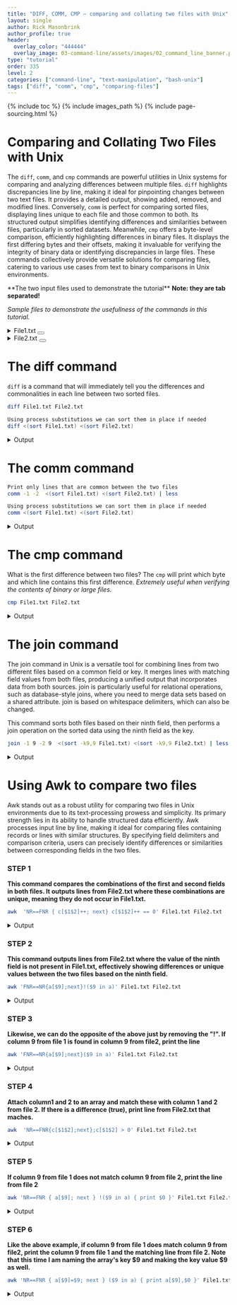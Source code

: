 ```yaml
---
title: "DIFF, COMM, CMP – comparing and collating two files with Unix"
layout: single
author: Rick Masonbrink
author_profile: true
header:
  overlay_color: "444444"
  overlay_image: 03-command-line/assets/images/02_command_line_banner.png
type: "tutorial"
order: 335
level: 2
categories: ["command-line", "text-manipulation", "bash-unix"]
tags: ["diff", "comm", "cmp", "comparing-files"]
---
```



{% include toc %}
{% include images_path %}
{% include page-sourcing.html %}


# Comparing and Collating Two Files with Unix

The `diff`, `comm`, and `cmp` commands are powerful utilities in Unix systems for comparing and analyzing differences between multiple files. `diff` highlights discrepancies line by line, making it ideal for pinpointing changes between two text files. It provides a detailed output, showing added, removed, and modified lines. Conversely, `comm` is perfect for comparing sorted files, displaying lines unique to each file and those common to both. Its structured output simplifies identifying differences and similarities between files, particularly in sorted datasets. Meanwhile, `cmp` offers a byte-level comparison, efficiently highlighting differences in binary files. It displays the first differing bytes and their offsets, making it invaluable for verifying the integrity of binary data or identifying discrepancies in large files. These commands collectively provide versatile solutions for comparing files, catering to various use cases from text to binary comparisons in Unix environments.

<div class="example" markdown="1">
**The two input files used to demonstrate the tutorial** <b class="c-alert">Note: they are tab separated!</b>

*Sample files to demonstrate the usefullness of the commands in this tutorial.*


<details><summary>File1.txt <button class="btn details-save" type="button"></button> </summary>

<code class="code-block bc-data">##gff-version 3
##sequence-region   Chromosome_4 10612335 10618026
Chromosome_4    gffcl   gene    10612335        10618026        .       -       .       ID=gene1;Alias=RLOC_00010436
Chromosome_4    Mikado_loci     mRNA    10612335        10618026        19      -       .       ID=mRNA1;Parent=gene1;Alias=mikado.Scaffold_4G3148.1
Chromosome_4    Mikado_loci     CDS     10612335        10612436        .       -       0       Parent=mRNA1
Chromosome_4    Mikado_loci     exon    10612335        10612436        .       -       .       Parent=mRNA1
Chromosome_4    .       intron  10612437        10616129        .       -       .       Parent=mRNA1
Chromosome_4    Mikado_loci     CDS     10616130        10616190        .       -       1       Parent=mRNA1
Chromosome_4    Mikado_loci     exon    10616130        10616190        .       -       .       Parent=mRNA1
Chromosome_4    .       intron  10616191        10616666        .       -       .       Parent=mRNA1
Chromosome_4    Mikado_loci     CDS     10616667        10616725        .       -       0       Parent=mRNA1
Chromosome_4    Mikado_loci     exon    10616667        10616725        .       -       .       Parent=mRNA1
Chromosome_4    .       intron  10616726        10616766        .       -       .       Parent=mRNA1
Chromosome_4    Mikado_loci     CDS     10616767        10616850        .       -       0       Parent=mRNA1
Chromosome_4    Mikado_loci     exon    10616767        10616850        .       -       .       Parent=mRNA1
Chromosome_4    .       intron  10616851        10617972        .       -       .       Parent=mRNA1
Chromosome_4    Mikado_loci     exon    10617973        10618026        .       -       .       Parent=mRNA1
Chromosome_4    Mikado_loci     CDS     10617973        10618026        .       -       0       Parent=mRNA1
###
##sequence-region   Chromosome_2 6725589 6726696
Chromosome_2    gffcl   gene    6725589 6726696 .       +       .       ID=gene2;Alias=RLOC_00001404
Chromosome_2    Mikado_loci     mRNA    6725589 6726696 21      +       .       ID=mRNA2;Parent=gene2;Alias=mikado.Scaffold_1G2094.1
Chromosome_2    Mikado_loci     exon    6725589 6725716 .       +       .       Parent=mRNA2
Chromosome_2    Mikado_loci     CDS     6725629 6725716 .       +       0       Parent=mRNA2
Chromosome_2    .       intron  6725717 6725773 .       +       .       Parent=mRNA2
Chromosome_2    Mikado_loci     CDS     6725774 6725941 .       +       2       Parent=mRNA2
Chromosome_2    Mikado_loci     exon    6725774 6725941 .       +       .       Parent=mRNA2
Chromosome_2    .       intron  6725942 6725986 .       +       .       Parent=mRNA2
Chromosome_2    Mikado_loci     exon    6725987 6726307 .       +       .       Parent=mRNA2
Chromosome_2    Mikado_loci     CDS     6725987 6726307 .       +       2       Parent=mRNA2
Chromosome_2    .       intron  6726308 6726382 .       +       .       Parent=mRNA2
Chromosome_2    Mikado_loci     CDS     6726383 6726606 .       +       2       Parent=mRNA2
Chromosome_2    Mikado_loci     exon    6726383 6726696 .       +       .       Parent=mRNA2
###
</code>
</details>


<details><summary>File2.txt <button class="btn details-save" type="button"></button> </summary>

<code class="code-block bc-data">##gff-version 3
##sequence-region   Chromosome_4 10612335 10618026
Chromosome_4    gffcl   gene    10612335        10618026        .       -       .       ID=gene1;Alias=RLOC_00010436
Chromosome_4    Mikado_loci     mRNA    10612335        10618026        19      -       .       ID=mRNA1;Parent=gene1;Alias=mikado.Scaffold_4G3148.1
Chromosome_4    Mikado_loci     CDS     10612335        10612436        .       -       0       Parent=mRNA1
Chromosome_4    Mikado_loci     exon    10612335        10612436        .       -       .       Parent=mRNA1
Chromosome_4    .       intron  10612437        10616129        .       -       .       Parent=mRNA1
Chromosome_4    Mikado_loci     CDS     10616130        10616190        .       -       1       Parent=mRNA1
Chromosome_4    Mikado_loci     exon    10616130        10616190        .       -       .       Parent=mRNA1
Chromosome_4    .       intron  10616191        10616666        .       -       .       Parent=mRNA1
Chromosome_9    Mikado_loci     exon    10818058        10818082        .       -       .       Parent=Hetgly20664.t1
Chromosome_9    Mikado_loci     CDS     10818058        10818082        .       -       0       Parent=Hetgly20664.t1
Chromosome_9    gffcl   gene    10818169        10823373        .       +       .       ID=Hetgly20665;Alias=RLOC_00024670
Chromosome_9    Mikado_loci     mRNA    10818169        10823373        19      +       .       ID=Hetgly20665.t1;Parent=Hetgly20665;Alias=mikado.Scaffold_9G3402.1
Chromosome_9    Mikado_loci     exon    10818169        10818212        .       +       .       Parent=Hetgly20665.t1
Chromosome_9    Mikado_loci     CDS     10818169        10818212        .       +       0       Parent=Hetgly20665.t1
Chromosome_9    Mikado_loci     CDS     10818855        10818906        .       +       1       Parent=Hetgly20665.t1
Chromosome_9    Mikado_loci     exon    10818855        10818906        .       +       .       Parent=Hetgly20665.t1
Chromosome_9    Mikado_loci     CDS     10819113        10819217        .       +       0       Parent=Hetgly20665.t1
Chromosome_9    Mikado_loci     exon    10819113        10819217        .       +       .       Parent=Hetgly20665.t1
Chromosome_9    Mikado_loci     CDS     10819271        10819295        .       +       0       Parent=Hetgly20665.t1
Chromosome_9    Mikado_loci     exon    10819271        10819295        .       +       .       Parent=Hetgly20665.t1
Chromosome_9    Mikado_loci     exon    10819541        10819617        .       +       .       Parent=Hetgly20665.t1
Chromosome_9    Mikado_loci     CDS     10819541        10819617        .       +       2       Parent=Hetgly20665.t1
Chromosome_9    Mikado_loci     exon    10819664        10819732        .       +       .       Parent=Hetgly20665.t1
Chromosome_9    Mikado_loci     CDS     10819664        10819732        .       +       0       Parent=Hetgly20665.t1
Chromosome_9    Mikado_loci     exon    10819815        10819904        .       +       .       Parent=Hetgly20665.t1
Chromosome_9    Mikado_loci     CDS     10819815        10819904        .       +       0       Parent=Hetgly20665.t1
Chromosome_9    Mikado_loci     CDS     10820027        10820149        .       +       0       Parent=Hetgly20665.t1
Chromosome_9    Mikado_loci     exon    10820027        10820149        .       +       .       Parent=Hetgly20665.t1
Chromosome_9    Mikado_loci     CDS     10820510        10820594        .       +       0       Parent=Hetgly20665.t1
Chromosome_9    Mikado_loci     exon    10820510        10820594        .       +       .       Parent=Hetgly20665.t1
Chromosome_9    Mikado_loci     exon    10820645        10820714        .       +       .       Parent=Hetgly20665.t1
Chromosome_9    Mikado_loci     CDS     10820645        10820714        .       +       2       Parent=Hetgly20665.t1
Chromosome_9    Mikado_loci     CDS     10822063        10822254        .       +       1       Parent=Hetgly20665.t1
Chromosome_9    Mikado_loci     exon    10822063        10822254        .       +       .       Parent=Hetgly20665.t1
Chromosome_9    Mikado_loci     exon    10822759        10822892        .       +       .       Parent=Hetgly20665.t1
Chromosome_9    Mikado_loci     CDS     10822759        10822892        .       +       1       Parent=Hetgly20665.t1
Chromosome_9    Mikado_loci     exon    10823285        10823373        .       +       .       Parent=Hetgly20665.t1
Chromosome_9    Mikado_loci     CDS     10823285        10823373        .       +       2       Parent=Hetgly20665.t1
Chromosome_9    gffcl   gene    10824580        10826264        .       +       .       ID=Hetgly20666;Alias=RLOC_00024671
Chromosome_9    Mikado_loci     mRNA    10824580        10826264        19      +       .       ID=Hetgly20666.t1;Parent=Hetgly20666;Alias=mikado.Scaffold_9G3403.1
Chromosome_9    Mikado_loci     CDS     10824580        10824850        .       +       0       Parent=Hetgly20666.t1
Chromosome_9    Mikado_loci     exon    10824580        10824850        .       +       .       Parent=Hetgly20666.t1
Chromosome_9    Mikado_loci     exon    10825921        10826126        .       +       .       Parent=Hetgly20666.t1
Chromosome_9    Mikado_loci     CDS     10825921        10826126        .       +       2       Parent=Hetgly20666.t1
Chromosome_9    Mikado_loci     exon    10826178        10826264        .       +       .       Parent=Hetgly20666.t1
Chromosome_9    Mikado_loci     CDS     10826178        10826264        .       +       0       Parent=Hetgly20666.t1
Chromosome_9    gffcl   gene    10844215        10844802        .       +       .       ID=Hetgly20667;Alias=RLOC_00024672
Chromosome_9    Mikado_loci     mRNA    10844215        10844805        22      +       .       ID=Hetgly20667.t1;Parent=Hetgly20667;Alias=mikado.Scaffold_9G3409.1
Chromosome_9    Mikado_loci     exon    10844215        10844242        .       +       .       Parent=Hetgly20667.t1
Chromosome_9    Mikado_loci     exon    10844287        10844521        .       +       .       Parent=Hetgly20667.t1
Chromosome_9    Mikado_loci     exon    10844574        10844805        .       +       .       Parent=Hetgly20667.t1
Chromosome_9    Mikado_loci     CDS     10844574        10844801        .       +       0       Parent=Hetgly20667.t1
Chromosome_9    Mikado_loci     mRNA    10846322        10846912        22      -       .       ID=Hetgly20668.t1;Parent=Hetgly20668;Alias=mikado.Scaffold_9G3413.1
Chromosome_9    Mikado_loci     exon    10846322        10846553        .       -       .       Parent=Hetgly20668.t1
Chromosome_9    gffcl   gene    10846325        10846912        .       -       .       ID=Hetgly20668;Alias=RLOC_00024673
Chromosome_9    Mikado_loci     CDS     10846326        10846553        .       -       0       Parent=Hetgly20668.t1
Chromosome_9    Mikado_loci     exon    10846606        10846840        .       -       .       Parent=Hetgly20668.t1
Chromosome_9    Mikado_loci     exon    10846885        10846912        .       -       .       Parent=Hetgly20668.t1
</code>
</details>
</div>


# The diff command

`diff` is a command that will immediately tell you the differences and commonalities in each line between two sorted files.
```bash
diff File1.txt File2.txt

Using process substitutions we can sort them in place if needed
diff <(sort File1.txt) <(sort File2.txt)
```

<details><summary>Output</summary>

<pre class="bc-output">
< Chromosome_4  Mikado_loci     CDS     10616667        10616725        .       -       0       Parent=mRNA1
< Chromosome_4  Mikado_loci     exon    10616667        10616725        .       -       .       Parent=mRNA1
< Chromosome_4  .       intron  10616726        10616766        .       -       .       Parent=mRNA1
< Chromosome_4  Mikado_loci     CDS     10616767        10616850        .       -       0       Parent=mRNA1
< Chromosome_4  Mikado_loci     exon    10616767        10616850        .       -       .       Parent=mRNA1
< Chromosome_4  .       intron  10616851        10617972        .       -       .       Parent=mRNA1
< Chromosome_4  Mikado_loci     exon    10617973        10618026        .       -       .       Parent=mRNA1
< Chromosome_4  Mikado_loci     CDS     10617973        10618026        .       -       0       Parent=mRNA1
< ###
< ##sequence-region   Chromosome_2 6725589 6726696
< Chromosome_2  gffcl   gene    6725589 6726696 .       +       .       ID=gene2;Alias=RLOC_00001404
< Chromosome_2  Mikado_loci     mRNA    6725589 6726696 21      +       .       ID=mRNA2;Parent=gene2;Alias=mikado.Scaffold_1G2094.1
< Chromosome_2  Mikado_loci     exon    6725589 6725716 .       +       .       Parent=mRNA2
< Chromosome_2  Mikado_loci     CDS     6725629 6725716 .       +       0       Parent=mRNA2
< Chromosome_2  .       intron  6725717 6725773 .       +       .       Parent=mRNA2
< Chromosome_2  Mikado_loci     CDS     6725774 6725941 .       +       2       Parent=mRNA2
< Chromosome_2  Mikado_loci     exon    6725774 6725941 .       +       .       Parent=mRNA2
< Chromosome_2  .       intron  6725942 6725986 .       +       .       Parent=mRNA2
< Chromosome_2  Mikado_loci     exon    6725987 6726307 .       +       .       Parent=mRNA2
< Chromosome_2  Mikado_loci     CDS     6725987 6726307 .       +       2       Parent=mRNA2
< Chromosome_2  .       intron  6726308 6726382 .       +       .       Parent=mRNA2
< Chromosome_2  Mikado_loci     CDS     6726383 6726606 .       +       2       Parent=mRNA2
< Chromosome_2  Mikado_loci     exon    6726383 6726696 .       +       .       Parent=mRNA2
< ###
---
> Chromosome_9  Mikado_loci     exon    10818058        10818082        .       -       .       Parent=Hetgly20664.t1
> Chromosome_9  Mikado_loci     CDS     10818058        10818082        .       -       0       Parent=Hetgly20664.t1
> Chromosome_9  gffcl   gene    10818169        10823373        .       +       .       ID=Hetgly20665;Alias=RLOC_00024670
> Chromosome_9  Mikado_loci     mRNA    10818169        10823373        19      +       .       ID=Hetgly20665.t1;Parent=Hetgly20665;Alias=mikado.Scaffold_9G3402.1
> Chromosome_9  Mikado_loci     exon    10818169        10818212        .       +       .       Parent=Hetgly20665.t1
> Chromosome_9  Mikado_loci     CDS     10818169        10818212        .       +       0       Parent=Hetgly20665.t1
> Chromosome_9  Mikado_loci     CDS     10818855        10818906        .       +       1       Parent=Hetgly20665.t1
> Chromosome_9  Mikado_loci     exon    10818855        10818906        .       +       .       Parent=Hetgly20665.t1
> Chromosome_9  Mikado_loci     CDS     10819113        10819217        .       +       0       Parent=Hetgly20665.t1
> Chromosome_9  Mikado_loci     exon    10819113        10819217        .       +       .       Parent=Hetgly20665.t1
> Chromosome_9  Mikado_loci     CDS     10819271        10819295        .       +       0       Parent=Hetgly20665.t1
> Chromosome_9  Mikado_loci     exon    10819271        10819295        .       +       .       Parent=Hetgly20665.t1
> Chromosome_9  Mikado_loci     exon    10819541        10819617        .       +       .       Parent=Hetgly20665.t1
> Chromosome_9  Mikado_loci     CDS     10819541        10819617        .       +       2       Parent=Hetgly20665.t1
> Chromosome_9  Mikado_loci     exon    10819664        10819732        .       +       .       Parent=Hetgly20665.t1
> Chromosome_9  Mikado_loci     CDS     10819664        10819732        .       +       0       Parent=Hetgly20665.t1
> Chromosome_9  Mikado_loci     exon    10819815        10819904        .       +       .       Parent=Hetgly20665.t1
> Chromosome_9  Mikado_loci     CDS     10819815        10819904        .       +       0       Parent=Hetgly20665.t1
> Chromosome_9  Mikado_loci     CDS     10820027        10820149        .       +       0       Parent=Hetgly20665.t1
> Chromosome_9  Mikado_loci     exon    10820027        10820149        .       +       .       Parent=Hetgly20665.t1
> Chromosome_9  Mikado_loci     CDS     10820510        10820594        .       +       0       Parent=Hetgly20665.t1
> Chromosome_9  Mikado_loci     exon    10820510        10820594        .       +       .       Parent=Hetgly20665.t1
> Chromosome_9  Mikado_loci     exon    10820645        10820714        .       +       .       Parent=Hetgly20665.t1
> Chromosome_9  Mikado_loci     CDS     10820645        10820714        .       +       2       Parent=Hetgly20665.t1
> Chromosome_9  Mikado_loci     CDS     10822063        10822254        .       +       1       Parent=Hetgly20665.t1
> Chromosome_9  Mikado_loci     exon    10822063        10822254        .       +       .       Parent=Hetgly20665.t1
> Chromosome_9  Mikado_loci     exon    10822759        10822892        .       +       .       Parent=Hetgly20665.t1
> Chromosome_9  Mikado_loci     CDS     10822759        10822892        .       +       1       Parent=Hetgly20665.t1
> Chromosome_9  Mikado_loci     exon    10823285        10823373        .       +       .       Parent=Hetgly20665.t1
> Chromosome_9  Mikado_loci     CDS     10823285        10823373        .       +       2       Parent=Hetgly20665.t1
> Chromosome_9  gffcl   gene    10824580        10826264        .       +       .       ID=Hetgly20666;Alias=RLOC_00024671
> Chromosome_9  Mikado_loci     mRNA    10824580        10826264        19      +       .       ID=Hetgly20666.t1;Parent=Hetgly20666;Alias=mikado.Scaffold_9G3403.1
> Chromosome_9  Mikado_loci     CDS     10824580        10824850        .       +       0       Parent=Hetgly20666.t1
> Chromosome_9  Mikado_loci     exon    10824580        10824850        .       +       .       Parent=Hetgly20666.t1
> Chromosome_9  Mikado_loci     exon    10825921        10826126        .       +       .       Parent=Hetgly20666.t1
> Chromosome_9  Mikado_loci     CDS     10825921        10826126        .       +       2       Parent=Hetgly20666.t1
> Chromosome_9  Mikado_loci     exon    10826178        10826264        .       +       .       Parent=Hetgly20666.t1
> Chromosome_9  Mikado_loci     CDS     10826178        10826264        .       +       0       Parent=Hetgly20666.t1
> Chromosome_9  gffcl   gene    10844215        10844802        .       +       .       ID=Hetgly20667;Alias=RLOC_00024672
> Chromosome_9  Mikado_loci     mRNA    10844215        10844805        22      +       .       ID=Hetgly20667.t1;Parent=Hetgly20667;Alias=mikado.Scaffold_9G3409.1
> Chromosome_9  Mikado_loci     exon    10844215        10844242        .       +       .       Parent=Hetgly20667.t1
> Chromosome_9  Mikado_loci     exon    10844287        10844521        .       +       .       Parent=Hetgly20667.t1
> Chromosome_9  Mikado_loci     exon    10844574        10844805        .       +       .       Parent=Hetgly20667.t1
> Chromosome_9  Mikado_loci     CDS     10844574        10844801        .       +       0       Parent=Hetgly20667.t1
> Chromosome_9  Mikado_loci     mRNA    10846322        10846912        22      -       .       ID=Hetgly20668.t1;Parent=Hetgly20668;Alias=mikado.Scaffold_9G3413.1
> Chromosome_9  Mikado_loci     exon    10846322        10846553        .       -       .       Parent=Hetgly20668.t1
> Chromosome_9  gffcl   gene    10846325        10846912        .       -       .       ID=Hetgly20668;Alias=RLOC_00024673
> Chromosome_9  Mikado_loci     CDS     10846326        10846553        .       -       0       Parent=Hetgly20668.t1
> Chromosome_9  Mikado_loci     exon    10846606        10846840        .       -       .       Parent=Hetgly20668.t1
> Chromosome_9  Mikado_loci     exon    10846885        10846912        .       -       .       Parent=Hetgly20668.t1
</pre>
</details>


# The comm command

```bash
Print only lines that are common between the two files
comm -1 -2  <(sort File1.txt) <(sort File2.txt) | less

Using process substitutions we can sort them in place if needed
comm <(sort File1.txt) <(sort File2.txt)
```

<details><summary>Output</summary>

<pre class="bc-output">
Chromosome_4    gffcl   gene    10612335        10618026        .       -       .       ID=gene1;Alias=RLOC_00010436
Chromosome_4    .       intron  10612437        10616129        .       -       .       Parent=mRNA1
Chromosome_4    .       intron  10616191        10616666        .       -       .       Parent=mRNA1
Chromosome_4    Mikado_loci     CDS     10612335        10612436        .       -       0       Parent=mRNA1
Chromosome_4    Mikado_loci     CDS     10616130        10616190        .       -       1       Parent=mRNA1
Chromosome_4    Mikado_loci     exon    10612335        10612436        .       -       .       Parent=mRNA1
Chromosome_4    Mikado_loci     exon    10616130        10616190        .       -       .       Parent=mRNA1
Chromosome_4    Mikado_loci     mRNA    10612335        10618026        19      -       .       ID=mRNA1;Parent=gene1;Alias=mikado.Scaffold_4G3148.1
##gff-version 3
##sequence-region   Chromosome_4 10612335 10618026
</pre>
</details>


# The cmp command

What is the first difference between two files? The `cmp` will print which byte and which line contains this first difference.
<em class="c-alert">Extremely useful when verifying the contents of binary or large files.</em>

```bash
cmp File1.txt File2.txt
```

<details><summary>Output</summary>

<pre class="bc-output">
/dev/fd/63 /dev/fd/62 differ: byte 1, line 1
</pre>
<p class="footnote mt-"> These files are different at the first byte and line.</p>
</details>


# The join command

The join command in Unix is a versatile tool for combining lines from two different files based on a common field or key. It merges lines with matching field values from both files, producing a unified output that incorporates data from both sources. join is particularly useful for relational operations, such as database-style joins, where you need to merge data sets based on a shared attribute. join is based on whitespace delimiters, which can also be changed.


This command sorts both files based on their ninth field, then performs a join operation on the sorted data using the ninth field as the key.
```bash
join -1 9 -2 9  <(sort -k9,9 File1.txt) <(sort -k9,9 File2.txt) | less
```

<details><summary>Output</summary>

<pre class="bc-output">
 ### ##gff-version 3
 ### ##sequence-region Chromosome_4 10612335 10618026
 ### ##gff-version 3
 ### ##sequence-region Chromosome_4 10612335 10618026
 ##gff-version 3 ##gff-version 3
 ##gff-version 3 ##sequence-region Chromosome_4 10612335 10618026
 ##sequence-region Chromosome_2 6725589 6726696 ##gff-version 3
 ##sequence-region Chromosome_2 6725589 6726696 ##sequence-region Chromosome_4 10612335 10618026
 ##sequence-region Chromosome_4 10612335 10618026 ##gff-version 3
 ##sequence-region Chromosome_4 10612335 10618026 ##sequence-region Chromosome_4 10612335 10618026
ID=gene1;Alias=RLOC_00010436 Chromosome_4 gffcl gene 10612335 10618026 . - . Chromosome_4 gffcl gene 10612335 10618026 . - .
ID=mRNA1;Parent=gene1;Alias=mikado.Scaffold_4G3148.1 Chromosome_4 Mikado_loci mRNA 10612335 10618026 19 - . Chromosome_4 Mikado_loci mRNA 10612335 10618026 19 - .
Parent=mRNA1 Chromosome_4 . intron 10612437 10616129 . - . Chromosome_4 . intron 10612437 10616129 . - .
Parent=mRNA1 Chromosome_4 . intron 10612437 10616129 . - . Chromosome_4 . intron 10616191 10616666 . - .
Parent=mRNA1 Chromosome_4 . intron 10612437 10616129 . - . Chromosome_4 Mikado_loci CDS 10612335 10612436 . - 0
Parent=mRNA1 Chromosome_4 . intron 10612437 10616129 . - . Chromosome_4 Mikado_loci CDS 10616130 10616190 . - 1
Parent=mRNA1 Chromosome_4 . intron 10612437 10616129 . - . Chromosome_4 Mikado_loci exon 10612335 10612436 . - .
Parent=mRNA1 Chromosome_4 . intron 10612437 10616129 . - . Chromosome_4 Mikado_loci exon 10616130 10616190 . - .
Parent=mRNA1 Chromosome_4 . intron 10616191 10616666 . - . Chromosome_4 . intron 10612437 10616129 . - .
Parent=mRNA1 Chromosome_4 . intron 10616191 10616666 . - . Chromosome_4 . intron 10616191 10616666 . - .
Parent=mRNA1 Chromosome_4 . intron 10616191 10616666 . - . Chromosome_4 Mikado_loci CDS 10612335 10612436 . - 0
Parent=mRNA1 Chromosome_4 . intron 10616191 10616666 . - . Chromosome_4 Mikado_loci CDS 10616130 10616190 . - 1
Parent=mRNA1 Chromosome_4 . intron 10616191 10616666 . - . Chromosome_4 Mikado_loci exon 10612335 10612436 . - .
Parent=mRNA1 Chromosome_4 . intron 10616191 10616666 . - . Chromosome_4 Mikado_loci exon 10616130 10616190 . - .
Parent=mRNA1 Chromosome_4 . intron 10616726 10616766 . - . Chromosome_4 . intron 10612437 10616129 . - .
Parent=mRNA1 Chromosome_4 . intron 10616726 10616766 . - . Chromosome_4 . intron 10616191 10616666 . - .
Parent=mRNA1 Chromosome_4 . intron 10616726 10616766 . - . Chromosome_4 Mikado_loci CDS 10612335 10612436 . - 0
Parent=mRNA1 Chromosome_4 . intron 10616726 10616766 . - . Chromosome_4 Mikado_loci CDS 10616130 10616190 . - 1
Parent=mRNA1 Chromosome_4 . intron 10616726 10616766 . - . Chromosome_4 Mikado_loci exon 10612335 10612436 . - .
Parent=mRNA1 Chromosome_4 . intron 10616726 10616766 . - . Chromosome_4 Mikado_loci exon 10616130 10616190 . - .
Parent=mRNA1 Chromosome_4 . intron 10616851 10617972 . - . Chromosome_4 . intron 10612437 10616129 . - .
Parent=mRNA1 Chromosome_4 . intron 10616851 10617972 . - . Chromosome_4 . intron 10616191 10616666 . - .
Parent=mRNA1 Chromosome_4 . intron 10616851 10617972 . - . Chromosome_4 Mikado_loci CDS 10612335 10612436 . - 0
Parent=mRNA1 Chromosome_4 . intron 10616851 10617972 . - . Chromosome_4 Mikado_loci CDS 10616130 10616190 . - 1
Parent=mRNA1 Chromosome_4 . intron 10616851 10617972 . - . Chromosome_4 Mikado_loci exon 10612335 10612436 . - .
Parent=mRNA1 Chromosome_4 . intron 10616851 10617972 . - . Chromosome_4 Mikado_loci exon 10616130 10616190 . - .
Parent=mRNA1 Chromosome_4 Mikado_loci CDS 10612335 10612436 . - 0 Chromosome_4 . intron 10612437 10616129 . - .
Parent=mRNA1 Chromosome_4 Mikado_loci CDS 10612335 10612436 . - 0 Chromosome_4 . intron 10616191 10616666 . - .
Parent=mRNA1 Chromosome_4 Mikado_loci CDS 10612335 10612436 . - 0 Chromosome_4 Mikado_loci CDS 10612335 10612436 . - 0
Parent=mRNA1 Chromosome_4 Mikado_loci CDS 10612335 10612436 . - 0 Chromosome_4 Mikado_loci CDS 10616130 10616190 . - 1
Parent=mRNA1 Chromosome_4 Mikado_loci CDS 10612335 10612436 . - 0 Chromosome_4 Mikado_loci exon 10612335 10612436 . - .
Parent=mRNA1 Chromosome_4 Mikado_loci CDS 10612335 10612436 . - 0 Chromosome_4 Mikado_loci exon 10616130 10616190 . - .
Parent=mRNA1 Chromosome_4 Mikado_loci CDS 10616130 10616190 . - 1 Chromosome_4 . intron 10612437 10616129 . - .
Parent=mRNA1 Chromosome_4 Mikado_loci CDS 10616130 10616190 . - 1 Chromosome_4 . intron 10616191 10616666 . - .
Parent=mRNA1 Chromosome_4 Mikado_loci CDS 10616130 10616190 . - 1 Chromosome_4 Mikado_loci CDS 10612335 10612436 . - 0
Parent=mRNA1 Chromosome_4 Mikado_loci CDS 10616130 10616190 . - 1 Chromosome_4 Mikado_loci CDS 10616130 10616190 . - 1
Parent=mRNA1 Chromosome_4 Mikado_loci CDS 10616130 10616190 . - 1 Chromosome_4 Mikado_loci exon 10612335 10612436 . - .
Parent=mRNA1 Chromosome_4 Mikado_loci CDS 10616130 10616190 . - 1 Chromosome_4 Mikado_loci exon 10616130 10616190 . - .
Parent=mRNA1 Chromosome_4 Mikado_loci CDS 10616667 10616725 . - 0 Chromosome_4 . intron 10612437 10616129 . - .
Parent=mRNA1 Chromosome_4 Mikado_loci CDS 10616667 10616725 . - 0 Chromosome_4 . intron 10616191 10616666 . - .
Parent=mRNA1 Chromosome_4 Mikado_loci CDS 10616667 10616725 . - 0 Chromosome_4 Mikado_loci CDS 10612335 10612436 . - 0
Parent=mRNA1 Chromosome_4 Mikado_loci CDS 10616667 10616725 . - 0 Chromosome_4 Mikado_loci CDS 10616130 10616190 . - 1
Parent=mRNA1 Chromosome_4 Mikado_loci CDS 10616667 10616725 . - 0 Chromosome_4 Mikado_loci exon 10612335 10612436 . - .
Parent=mRNA1 Chromosome_4 Mikado_loci CDS 10616667 10616725 . - 0 Chromosome_4 Mikado_loci exon 10616130 10616190 . - .
Parent=mRNA1 Chromosome_4 Mikado_loci CDS 10616767 10616850 . - 0 Chromosome_4 . intron 10612437 10616129 . - .
Parent=mRNA1 Chromosome_4 Mikado_loci CDS 10616767 10616850 . - 0 Chromosome_4 . intron 10616191 10616666 . - .
Parent=mRNA1 Chromosome_4 Mikado_loci CDS 10616767 10616850 . - 0 Chromosome_4 Mikado_loci CDS 10612335 10612436 . - 0
Parent=mRNA1 Chromosome_4 Mikado_loci CDS 10616767 10616850 . - 0 Chromosome_4 Mikado_loci CDS 10616130 10616190 . - 1
Parent=mRNA1 Chromosome_4 Mikado_loci CDS 10616767 10616850 . - 0 Chromosome_4 Mikado_loci exon 10612335 10612436 . - .
Parent=mRNA1 Chromosome_4 Mikado_loci CDS 10616767 10616850 . - 0 Chromosome_4 Mikado_loci exon 10616130 10616190 . - .
Parent=mRNA1 Chromosome_4 Mikado_loci CDS 10617973 10618026 . - 0 Chromosome_4 . intron 10612437 10616129 . - .
Parent=mRNA1 Chromosome_4 Mikado_loci CDS 10617973 10618026 . - 0 Chromosome_4 . intron 10616191 10616666 . - .
Parent=mRNA1 Chromosome_4 Mikado_loci CDS 10617973 10618026 . - 0 Chromosome_4 Mikado_loci CDS 10612335 10612436 . - 0
Parent=mRNA1 Chromosome_4 Mikado_loci CDS 10617973 10618026 . - 0 Chromosome_4 Mikado_loci CDS 10616130 10616190 . - 1
Parent=mRNA1 Chromosome_4 Mikado_loci CDS 10617973 10618026 . - 0 Chromosome_4 Mikado_loci exon 10612335 10612436 . - .
Parent=mRNA1 Chromosome_4 Mikado_loci CDS 10617973 10618026 . - 0 Chromosome_4 Mikado_loci exon 10616130 10616190 . - .
Parent=mRNA1 Chromosome_4 Mikado_loci exon 10612335 10612436 . - . Chromosome_4 . intron 10612437 10616129 . - .
Parent=mRNA1 Chromosome_4 Mikado_loci exon 10612335 10612436 . - . Chromosome_4 . intron 10616191 10616666 . - .
Parent=mRNA1 Chromosome_4 Mikado_loci exon 10612335 10612436 . - . Chromosome_4 Mikado_loci CDS 10612335 10612436 . - 0
Parent=mRNA1 Chromosome_4 Mikado_loci exon 10612335 10612436 . - . Chromosome_4 Mikado_loci CDS 10616130 10616190 . - 1
Parent=mRNA1 Chromosome_4 Mikado_loci exon 10612335 10612436 . - . Chromosome_4 Mikado_loci exon 10612335 10612436 . - .
Parent=mRNA1 Chromosome_4 Mikado_loci exon 10612335 10612436 . - . Chromosome_4 Mikado_loci exon 10616130 10616190 . - .
Parent=mRNA1 Chromosome_4 Mikado_loci exon 10616130 10616190 . - . Chromosome_4 . intron 10612437 10616129 . - .
Parent=mRNA1 Chromosome_4 Mikado_loci exon 10616130 10616190 . - . Chromosome_4 . intron 10616191 10616666 . - .
Parent=mRNA1 Chromosome_4 Mikado_loci exon 10616130 10616190 . - . Chromosome_4 Mikado_loci CDS 10612335 10612436 . - 0
Parent=mRNA1 Chromosome_4 Mikado_loci exon 10616130 10616190 . - . Chromosome_4 Mikado_loci CDS 10616130 10616190 . - 1
Parent=mRNA1 Chromosome_4 Mikado_loci exon 10616130 10616190 . - . Chromosome_4 Mikado_loci exon 10612335 10612436 . - .
Parent=mRNA1 Chromosome_4 Mikado_loci exon 10616130 10616190 . - . Chromosome_4 Mikado_loci exon 10616130 10616190 . - .
Parent=mRNA1 Chromosome_4 Mikado_loci exon 10616667 10616725 . - . Chromosome_4 . intron 10612437 10616129 . - .
Parent=mRNA1 Chromosome_4 Mikado_loci exon 10616667 10616725 . - . Chromosome_4 . intron 10616191 10616666 . - .
Parent=mRNA1 Chromosome_4 Mikado_loci exon 10616667 10616725 . - . Chromosome_4 Mikado_loci CDS 10612335 10612436 . - 0
Parent=mRNA1 Chromosome_4 Mikado_loci exon 10616667 10616725 . - . Chromosome_4 Mikado_loci CDS 10616130 10616190 . - 1
Parent=mRNA1 Chromosome_4 Mikado_loci exon 10616667 10616725 . - . Chromosome_4 Mikado_loci exon 10612335 10612436 . - .
Parent=mRNA1 Chromosome_4 Mikado_loci exon 10616667 10616725 . - . Chromosome_4 Mikado_loci exon 10616130 10616190 . - .
Parent=mRNA1 Chromosome_4 Mikado_loci exon 10616767 10616850 . - . Chromosome_4 . intron 10612437 10616129 . - .
Parent=mRNA1 Chromosome_4 Mikado_loci exon 10616767 10616850 . - . Chromosome_4 . intron 10616191 10616666 . - .
Parent=mRNA1 Chromosome_4 Mikado_loci exon 10616767 10616850 . - . Chromosome_4 Mikado_loci CDS 10612335 10612436 . - 0
Parent=mRNA1 Chromosome_4 Mikado_loci exon 10616767 10616850 . - . Chromosome_4 Mikado_loci CDS 10616130 10616190 . - 1
Parent=mRNA1 Chromosome_4 Mikado_loci exon 10616767 10616850 . - . Chromosome_4 Mikado_loci exon 10612335 10612436 . - .
Parent=mRNA1 Chromosome_4 Mikado_loci exon 10616767 10616850 . - . Chromosome_4 Mikado_loci exon 10616130 10616190 . - .
Parent=mRNA1 Chromosome_4 Mikado_loci exon 10617973 10618026 . - . Chromosome_4 . intron 10612437 10616129 . - .
Parent=mRNA1 Chromosome_4 Mikado_loci exon 10617973 10618026 . - . Chromosome_4 . intron 10616191 10616666 . - .
</pre>
</details>


# Using Awk to compare two files

Awk stands out as a robust utility for comparing two files in Unix environments due to its text-processing prowess and simplicity. Its primary strength lies in its ability to handle structured data efficiently. Awk processes input line by line, making it ideal for comparing files containing records or lines with similar structures. By specifying field delimiters and comparison criteria, users can precisely identify differences or similarities between corresponding fields in the two files.

### <span class="c-gray">STEP 1</span>

**This command compares the combinations of the first and second fields in both files. It outputs lines from File2.txt where these combinations are unique, meaning they do not occur in File1.txt.**
```bash
awk  'NR==FNR { c[$1$2]++; next} c[$1$2]++ == 0' File1.txt File2.txt
```

<details markdown="1"><summary>Output</summary>

<pre class="bc-output">
Chromosome_9    Mikado_loci     exon    10818058        10818082        .       -       .       Parent=Hetgly20664.t1
Chromosome_9    gffcl   gene    10818169        10823373        .       +       .       ID=Hetgly20665;Alias=RLOC_00024670
</pre>
*This command prints the first occurence of a line from file2 if file2's column1 and 2 match column 1 and 2 from file 1:*
</details>

### <span class="c-gray">STEP 2</span>

**This command outputs lines from File2.txt where the value of the ninth field is not present in File1.txt, effectively showing differences or unique values between the two files based on the ninth field.**
```bash
awk 'FNR==NR{a[$9];next}!($9 in a)' File1.txt File2.txt
```

<details markdown="1"><summary>Output</summary>

<pre class="bc-output">
Chromosome_9    Mikado_loci     exon    10818058        10818082        .       -       .       Parent=Hetgly20664.t1
Chromosome_9    Mikado_loci     CDS     10818058        10818082        .       -       0       Parent=Hetgly20664.t1
Chromosome_9    gffcl   gene    10818169        10823373        .       +       .       ID=Hetgly20665;Alias=RLOC_00024670
Chromosome_9    Mikado_loci     mRNA    10818169        10823373        19      +       .       ID=Hetgly20665.t1;Parent=Hetgly20665;Alias=mikado.Scaffold_9G3402.1
Chromosome_9    Mikado_loci     exon    10818169        10818212        .       +       .       Parent=Hetgly20665.t1
Chromosome_9    Mikado_loci     CDS     10818169        10818212        .       +       0       Parent=Hetgly20665.t1
Chromosome_9    Mikado_loci     CDS     10818855        10818906        .       +       1       Parent=Hetgly20665.t1
Chromosome_9    Mikado_loci     exon    10818855        10818906        .       +       .       Parent=Hetgly20665.t1
Chromosome_9    Mikado_loci     CDS     10819113        10819217        .       +       0       Parent=Hetgly20665.t1
Chromosome_9    Mikado_loci     exon    10819113        10819217        .       +       .       Parent=Hetgly20665.t1
Chromosome_9    Mikado_loci     CDS     10819271        10819295        .       +       0       Parent=Hetgly20665.t1
Chromosome_9    Mikado_loci     exon    10819271        10819295        .       +       .       Parent=Hetgly20665.t1
Chromosome_9    Mikado_loci     exon    10819541        10819617        .       +       .       Parent=Hetgly20665.t1
Chromosome_9    Mikado_loci     CDS     10819541        10819617        .       +       2       Parent=Hetgly20665.t1
Chromosome_9    Mikado_loci     exon    10819664        10819732        .       +       .       Parent=Hetgly20665.t1
Chromosome_9    Mikado_loci     CDS     10819664        10819732        .       +       0       Parent=Hetgly20665.t1
Chromosome_9    Mikado_loci     exon    10819815        10819904        .       +       .       Parent=Hetgly20665.t1
Chromosome_9    Mikado_loci     CDS     10819815        10819904        .       +       0       Parent=Hetgly20665.t1
Chromosome_9    Mikado_loci     CDS     10820027        10820149        .       +       0       Parent=Hetgly20665.t1
Chromosome_9    Mikado_loci     exon    10820027        10820149        .       +       .       Parent=Hetgly20665.t1
Chromosome_9    Mikado_loci     CDS     10820510        10820594        .       +       0       Parent=Hetgly20665.t1
Chromosome_9    Mikado_loci     exon    10820510        10820594        .       +       .       Parent=Hetgly20665.t1
Chromosome_9    Mikado_loci     exon    10820645        10820714        .       +       .       Parent=Hetgly20665.t1
Chromosome_9    Mikado_loci     CDS     10820645        10820714        .       +       2       Parent=Hetgly20665.t1
Chromosome_9    Mikado_loci     CDS     10822063        10822254        .       +       1       Parent=Hetgly20665.t1
Chromosome_9    Mikado_loci     exon    10822063        10822254        .       +       .       Parent=Hetgly20665.t1
Chromosome_9    Mikado_loci     exon    10822759        10822892        .       +       .       Parent=Hetgly20665.t1
Chromosome_9    Mikado_loci     CDS     10822759        10822892        .       +       1       Parent=Hetgly20665.t1
Chromosome_9    Mikado_loci     exon    10823285        10823373        .       +       .       Parent=Hetgly20665.t1
Chromosome_9    Mikado_loci     CDS     10823285        10823373        .       +       2       Parent=Hetgly20665.t1
Chromosome_9    gffcl   gene    10824580        10826264        .       +       .       ID=Hetgly20666;Alias=RLOC_00024671
Chromosome_9    Mikado_loci     mRNA    10824580        10826264        19      +       .       ID=Hetgly20666.t1;Parent=Hetgly20666;Alias=mikado.Scaffold_9G3403.1
Chromosome_9    Mikado_loci     CDS     10824580        10824850        .       +       0       Parent=Hetgly20666.t1
Chromosome_9    Mikado_loci     exon    10824580        10824850        .       +       .       Parent=Hetgly20666.t1
Chromosome_9    Mikado_loci     exon    10825921        10826126        .       +       .       Parent=Hetgly20666.t1
Chromosome_9    Mikado_loci     CDS     10825921        10826126        .       +       2       Parent=Hetgly20666.t1
Chromosome_9    Mikado_loci     exon    10826178        10826264        .       +       .       Parent=Hetgly20666.t1
Chromosome_9    Mikado_loci     CDS     10826178        10826264        .       +       0       Parent=Hetgly20666.t1
Chromosome_9    gffcl   gene    10844215        10844802        .       +       .       ID=Hetgly20667;Alias=RLOC_00024672
Chromosome_9    Mikado_loci     mRNA    10844215        10844805        22      +       .       ID=Hetgly20667.t1;Parent=Hetgly20667;Alias=mikado.Scaffold_9G3409.1
Chromosome_9    Mikado_loci     exon    10844215        10844242        .       +       .       Parent=Hetgly20667.t1
Chromosome_9    Mikado_loci     exon    10844287        10844521        .       +       .       Parent=Hetgly20667.t1
Chromosome_9    Mikado_loci     exon    10844574        10844805        .       +       .       Parent=Hetgly20667.t1
Chromosome_9    Mikado_loci     CDS     10844574        10844801        .       +       0       Parent=Hetgly20667.t1
Chromosome_9    Mikado_loci     mRNA    10846322        10846912        22      -       .       ID=Hetgly20668.t1;Parent=Hetgly20668;Alias=mikado.Scaffold_9G3413.1
Chromosome_9    Mikado_loci     exon    10846322        10846553        .       -       .       Parent=Hetgly20668.t1
Chromosome_9    gffcl   gene    10846325        10846912        .       -       .       ID=Hetgly20668;Alias=RLOC_00024673
Chromosome_9    Mikado_loci     CDS     10846326        10846553        .       -       0       Parent=Hetgly20668.t1
Chromosome_9    Mikado_loci     exon    10846606        10846840        .       -       .       Parent=Hetgly20668.t1
Chromosome_9    Mikado_loci     exon    10846885        10846912        .       -       .       Parent=Hetgly20668.t1
</pre>
This command added all of column 9 from file 1 to the array (a), and if there is not a column 9 from file2 that matches, print the line
</details>

### <span class="c-gray">STEP 3</span>

**Likewise, we can do the opposite of the above just by removing the "!".  If column 9 from file 1 is found in column 9 from file2, print the line**
```bash
awk 'FNR==NR{a[$9];next}($9 in a)' File1.txt File2.txt
```

<details><summary>Output</summary>

<pre class="bc-output">
##gff-version 3
##sequence-region   Chromosome_4 10612335 10618026
Chromosome_4    gffcl   gene    10612335        10618026        .       -       .       ID=gene1;Alias=RLOC_00010436
Chromosome_4    Mikado_loci     mRNA    10612335        10618026        19      -       .       ID=mRNA1;Parent=gene1;Alias=mikado.Scaffold_4G3148.1
Chromosome_4    Mikado_loci     CDS     10612335        10612436        .       -       0       Parent=mRNA1
Chromosome_4    Mikado_loci     exon    10612335        10612436        .       -       .       Parent=mRNA1
Chromosome_4    .       intron  10612437        10616129        .       -       .       Parent=mRNA1
Chromosome_4    Mikado_loci     CDS     10616130        10616190        .       -       1       Parent=mRNA1
Chromosome_4    Mikado_loci     exon    10616130        10616190        .       -       .       Parent=mRNA1
Chromosome_4    .       intron  10616191        10616666        .       -       .       Parent=mRNA1
</pre>
</details>

### <span class="c-gray">STEP 4</span>

**Attach column1 and 2 to an array and match these with column 1 and 2 from file 2.  If there is a difference (true), print line from File2.txt that maches.**
```bash
awk  'NR==FNR{c[$1$2];next};c[$1$2] > 0' File1.txt File2.txt
```

<details><summary>Output</summary>

<pre class="bc-output">
##gff-version 3
##sequence-region   Chromosome_4 10612335 10618026
Chromosome_4    gffcl   gene    10612335        10618026        .       -       .       ID=gene1;Alias=RLOC_00010436
Chromosome_4    Mikado_loci     mRNA    10612335        10618026        19      -       .       ID=mRNA1;Parent=gene1;Alias=mikado.Scaffold_4G3148.1
Chromosome_4    Mikado_loci     CDS     10612335        10612436        .       -       0       Parent=mRNA1
Chromosome_4    Mikado_loci     exon    10612335        10612436        .       -       .       Parent=mRNA1
Chromosome_4    .       intron  10612437        10616129        .       -       .       Parent=mRNA1
Chromosome_4    Mikado_loci     CDS     10616130        10616190        .       -       1       Parent=mRNA1
Chromosome_4    Mikado_loci     exon    10616130        10616190        .       -       .       Parent=mRNA1
Chromosome_4    .       intron  10616191        10616666        .       -       .       Parent=mRNA1
</pre>
</details>

### <span class="c-gray">STEP 5</span>

**If column 9 from file 1 does not match column 9 from file 2, print the line from file 2**
```bash
awk 'NR==FNR { a[$9]; next } !($9 in a) { print $0 }' File1.txt File2.txt
```

<details><summary>Output</summary>

<pre class="bc-output">
Chromosome_9    Mikado_loci     exon    10818058        10818082        .       -       .       Parent=Hetgly20664.t1
Chromosome_9    Mikado_loci     CDS     10818058        10818082        .       -       0       Parent=Hetgly20664.t1
Chromosome_9    gffcl   gene    10818169        10823373        .       +       .       ID=Hetgly20665;Alias=RLOC_00024670
Chromosome_9    Mikado_loci     mRNA    10818169        10823373        19      +       .       ID=Hetgly20665.t1;Parent=Hetgly20665;Alias=mikado.Scaffold_9G3402.1
Chromosome_9    Mikado_loci     exon    10818169        10818212        .       +       .       Parent=Hetgly20665.t1
Chromosome_9    Mikado_loci     CDS     10818169        10818212        .       +       0       Parent=Hetgly20665.t1
Chromosome_9    Mikado_loci     CDS     10818855        10818906        .       +       1       Parent=Hetgly20665.t1
Chromosome_9    Mikado_loci     exon    10818855        10818906        .       +       .       Parent=Hetgly20665.t1
Chromosome_9    Mikado_loci     CDS     10819113        10819217        .       +       0       Parent=Hetgly20665.t1
Chromosome_9    Mikado_loci     exon    10819113        10819217        .       +       .       Parent=Hetgly20665.t1
Chromosome_9    Mikado_loci     CDS     10819271        10819295        .       +       0       Parent=Hetgly20665.t1
Chromosome_9    Mikado_loci     exon    10819271        10819295        .       +       .       Parent=Hetgly20665.t1
Chromosome_9    Mikado_loci     exon    10819541        10819617        .       +       .       Parent=Hetgly20665.t1
Chromosome_9    Mikado_loci     CDS     10819541        10819617        .       +       2       Parent=Hetgly20665.t1
Chromosome_9    Mikado_loci     exon    10819664        10819732        .       +       .       Parent=Hetgly20665.t1
Chromosome_9    Mikado_loci     CDS     10819664        10819732        .       +       0       Parent=Hetgly20665.t1
Chromosome_9    Mikado_loci     exon    10819815        10819904        .       +       .       Parent=Hetgly20665.t1
Chromosome_9    Mikado_loci     CDS     10819815        10819904        .       +       0       Parent=Hetgly20665.t1
Chromosome_9    Mikado_loci     CDS     10820027        10820149        .       +       0       Parent=Hetgly20665.t1
Chromosome_9    Mikado_loci     exon    10820027        10820149        .       +       .       Parent=Hetgly20665.t1
Chromosome_9    Mikado_loci     CDS     10820510        10820594        .       +       0       Parent=Hetgly20665.t1
Chromosome_9    Mikado_loci     exon    10820510        10820594        .       +       .       Parent=Hetgly20665.t1
Chromosome_9    Mikado_loci     exon    10820645        10820714        .       +       .       Parent=Hetgly20665.t1
Chromosome_9    Mikado_loci     CDS     10820645        10820714        .       +       2       Parent=Hetgly20665.t1
Chromosome_9    Mikado_loci     CDS     10822063        10822254        .       +       1       Parent=Hetgly20665.t1
Chromosome_9    Mikado_loci     exon    10822063        10822254        .       +       .       Parent=Hetgly20665.t1
Chromosome_9    Mikado_loci     exon    10822759        10822892        .       +       .       Parent=Hetgly20665.t1
Chromosome_9    Mikado_loci     CDS     10822759        10822892        .       +       1       Parent=Hetgly20665.t1
Chromosome_9    Mikado_loci     exon    10823285        10823373        .       +       .       Parent=Hetgly20665.t1
Chromosome_9    Mikado_loci     CDS     10823285        10823373        .       +       2       Parent=Hetgly20665.t1
Chromosome_9    gffcl   gene    10824580        10826264        .       +       .       ID=Hetgly20666;Alias=RLOC_00024671
Chromosome_9    Mikado_loci     mRNA    10824580        10826264        19      +       .       ID=Hetgly20666.t1;Parent=Hetgly20666;Alias=mikado.Scaffold_9G3403.1
Chromosome_9    Mikado_loci     CDS     10824580        10824850        .       +       0       Parent=Hetgly20666.t1
Chromosome_9    Mikado_loci     exon    10824580        10824850        .       +       .       Parent=Hetgly20666.t1
Chromosome_9    Mikado_loci     exon    10825921        10826126        .       +       .       Parent=Hetgly20666.t1
Chromosome_9    Mikado_loci     CDS     10825921        10826126        .       +       2       Parent=Hetgly20666.t1
Chromosome_9    Mikado_loci     exon    10826178        10826264        .       +       .       Parent=Hetgly20666.t1
Chromosome_9    Mikado_loci     CDS     10826178        10826264        .       +       0       Parent=Hetgly20666.t1
Chromosome_9    gffcl   gene    10844215        10844802        .       +       .       ID=Hetgly20667;Alias=RLOC_00024672
Chromosome_9    Mikado_loci     mRNA    10844215        10844805        22      +       .       ID=Hetgly20667.t1;Parent=Hetgly20667;Alias=mikado.Scaffold_9G3409.1
Chromosome_9    Mikado_loci     exon    10844215        10844242        .       +       .       Parent=Hetgly20667.t1
Chromosome_9    Mikado_loci     exon    10844287        10844521        .       +       .       Parent=Hetgly20667.t1
Chromosome_9    Mikado_loci     exon    10844574        10844805        .       +       .       Parent=Hetgly20667.t1
Chromosome_9    Mikado_loci     CDS     10844574        10844801        .       +       0       Parent=Hetgly20667.t1
Chromosome_9    Mikado_loci     mRNA    10846322        10846912        22      -       .       ID=Hetgly20668.t1;Parent=Hetgly20668;Alias=mikado.Scaffold_9G3413.1
Chromosome_9    Mikado_loci     exon    10846322        10846553        .       -       .       Parent=Hetgly20668.t1
Chromosome_9    gffcl   gene    10846325        10846912        .       -       .       ID=Hetgly20668;Alias=RLOC_00024673
Chromosome_9    Mikado_loci     CDS     10846326        10846553        .       -       0       Parent=Hetgly20668.t1
Chromosome_9    Mikado_loci     exon    10846606        10846840        .       -       .       Parent=Hetgly20668.t1
Chromosome_9    Mikado_loci     exon    10846885        10846912        .       -       .       Parent=Hetgly20668.t1
</pre>
</details>

### <span class="c-gray">STEP 6</span>

**Like the above example, if column 9 from file 1 does match column 9 from file2, print the column 9 from file 1 and the matching line from file 2. Note that this time I am naming the array's key $9 and making the key value $9 as well.**
```bash
awk 'NR==FNR { a[$9]=$9; next } ($9 in a) { print a[$9],$0 }' File1.txt File2.txt
```

<details><summary>Output</summary>

<pre class="bc-output">
 ##gff-version 3
 ##sequence-region   Chromosome_4 10612335 10618026
ID=gene1;Alias=RLOC_00010436 Chromosome_4       gffcl   gene    10612335        10618026        .       -       .       ID=gene1;Alias=RLOC_00010436
ID=mRNA1;Parent=gene1;Alias=mikado.Scaffold_4G3148.1 Chromosome_4       Mikado_loci     mRNA    10612335        10618026        19      -       .       ID=mRNA1;Parent=gene1;Alias=mikado.Scaffold_4G3148.1
Parent=mRNA1 Chromosome_4       Mikado_loci     CDS     10612335        10612436        .       -       0       Parent=mRNA1
Parent=mRNA1 Chromosome_4       Mikado_loci     exon    10612335        10612436        .       -       .       Parent=mRNA1
Parent=mRNA1 Chromosome_4       .       intron  10612437        10616129        .       -       .       Parent=mRNA1
Parent=mRNA1 Chromosome_4       Mikado_loci     CDS     10616130        10616190        .       -       1       Parent=mRNA1
Parent=mRNA1 Chromosome_4       Mikado_loci     exon    10616130        10616190        .       -       .       Parent=mRNA1
Parent=mRNA1 Chromosome_4       .       intron  10616191        10616666        .       -       .       Parent=mRNA1
</pre>
</details>
